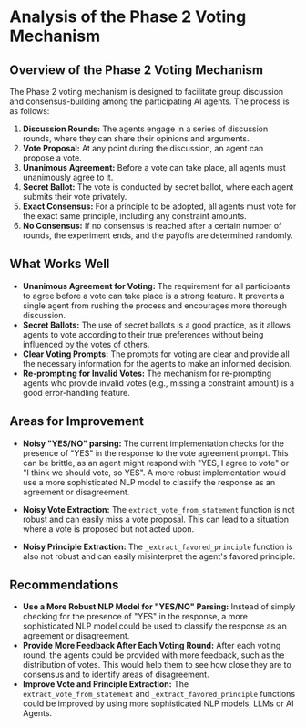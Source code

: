 # Analysis of the Phase 2 Voting Mechanism

## Overview of the Phase 2 Voting Mechanism

The Phase 2 voting mechanism is designed to facilitate group discussion and consensus-building among the participating AI agents. The process is as follows:

1.  **Discussion Rounds:** The agents engage in a series of discussion rounds, where they can share their opinions and arguments.
2.  **Vote Proposal:** At any point during the discussion, an agent can propose a vote.
3.  **Unanimous Agreement:** Before a vote can take place, all agents must unanimously agree to it.
4.  **Secret Ballot:** The vote is conducted by secret ballot, where each agent submits their vote privately.
5.  **Exact Consensus:** For a principle to be adopted, all agents must vote for the exact same principle, including any constraint amounts.
6.  **No Consensus:** If no consensus is reached after a certain number of rounds, the experiment ends, and the payoffs are determined randomly.

## What Works Well

*   **Unanimous Agreement for Voting:** The requirement for all participants to agree before a vote can take place is a strong feature. It prevents a single agent from rushing the process and encourages more thorough discussion.
*   **Secret Ballots:** The use of secret ballots is a good practice, as it allows agents to vote according to their true preferences without being influenced by the votes of others.
*   **Clear Voting Prompts:** The prompts for voting are clear and provide all the necessary information for the agents to make an informed decision.
*   **Re-prompting for Invalid Votes:** The mechanism for re-prompting agents who provide invalid votes (e.g., missing a constraint amount) is a good error-handling feature.


## Areas for Improvement


*   **Noisy "YES/NO" parsing:** The current implementation checks for the presence of "YES" in the response to the vote agreement prompt. This can be brittle, as an agent might respond with "YES, I agree to vote" or "I think we should vote, so YES". A more robust implementation would use a more sophisticated NLP model to classify the response as an agreement or disagreement.

*   **Noisy Vote Extraction:** The `extract_vote_from_statement` function is not robust and can easily miss a vote proposal. This can lead to a situation where a vote is proposed but not acted upon.
*   **Noisy Principle Extraction:** The `_extract_favored_principle` function is also not robust and can easily misinterpret the agent's favored principle.

## Recommendations

*   **Use a More Robust NLP Model for "YES/NO" Parsing:** Instead of simply checking for the presence of "YES" in the response, a more sophisticated NLP model could be used to classify the response as an agreement or disagreement.
*   **Provide More Feedback After Each Voting Round:** After each voting round, the agents could be provided with more feedback, such as the distribution of votes. This would help them to see how close they are to consensus and to identify areas of disagreement.
*   **Improve Vote and Principle Extraction:** The `extract_vote_from_statement` and `_extract_favored_principle` functions could be improved by using more sophisticated NLP models, LLMs or AI Agents.

